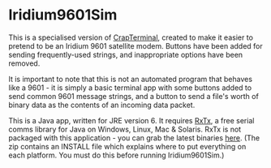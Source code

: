 Iridium9601Sim
==============

This is a specialised version of [CrapTerminal](http://github.com/ianrenton/crapterminal), created to make it easier to pretend to be an Iridium 9601 satellite modem.  Buttons have been added for sending frequently-used strings, and inappropriate options have been removed.

It is important to note that this is not an automated program that behaves like a 9601 - it is simply a basic terminal app with some buttons added to send common 9601 message strings, and a button to send a file's worth of binary data as the contents of an incoming data packet.

This is a Java app, written for JRE version 6.  It requires [RxTx](http://rxtx.qbang.org/wiki/index.php/Main_Page), a free serial comms library for Java on Windows, Linux, Mac & Solaris.  RxTx is not packaged with this application - you can grab the latest binaries [here](http://rxtx.qbang.org/wiki/index.php/Download).  (The zip contains an INSTALL file which explains where to put everything on each platform.  You must do this before running Iridium9601Sim.) 
